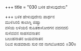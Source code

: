 +++
title = "030 ಬಳಿಕ ಹೇಳುವುದೇನು"

+++
ಬಳಿಕ ಹೇಳುವುದೇನು ಪಾರ್ಥನ   
ಮುಳಿಸಿನಲಿ ಕಾಲಾಗ್ನಿ ಜಿಹ್ವಾ   
ವಳಿಯ ಲಳಿಯಲಿ ಕುಪಿತಕಾಳೋರಗನ ವದನದಲಿ   
ಸುಳಿವವನ ಸಾಹಸವನಾತನ   
ಬಲುಹನಾತನ ಜಯವನಾತನ   
ನಿಲವ ಕಂಡವರಾರು ಸುರ ನರ ನಾಗಲೋಕದಲಿ       ॥30॥